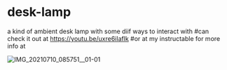 # desk-lamp
a kind of ambient desk lamp with some diif ways to interact with
#can check it out at https://youtu.be/uxre6iIaflk
#or at my instructable for more info at  

![IMG_20210710_085751__01-01](https://user-images.githubusercontent.com/85446029/125170351-8ee02c00-e163-11eb-8f37-42b1d51e5ebd.jpeg)

